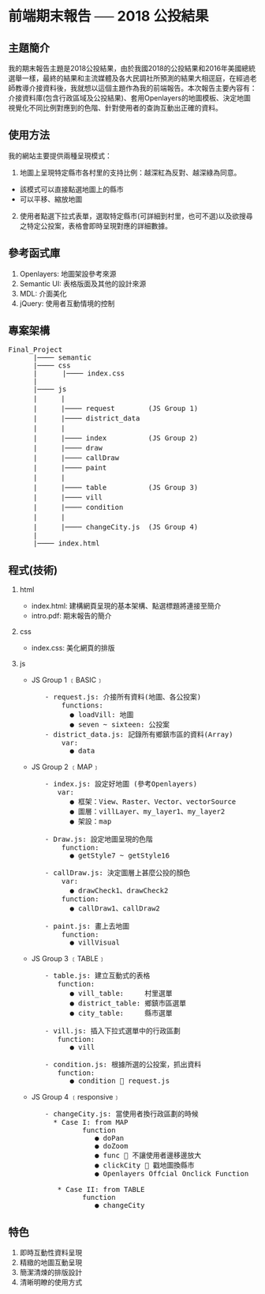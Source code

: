# 前端期末報告 ── 2018 公投結果

## 主題簡介
   我的期末報告主題是2018公投結果，由於我國2018的公投結果和2016年美國總統選舉一樣，最終的結果和主流媒體及各大民調社所預測的結果大相逕庭，在經過老師教導介接資料後，我就想以這個主題作為我的前端報告。本次報告主要內容有：介接資料庫(包含行政區域及公投結果)、套用Openlayers的地圖模板、決定地圖視覺化不同比例對應到的色階、針對使用者的查詢互動出正確的資料。

## 使用方法
我的網站主要提供兩種呈現模式：   
 1. 地圖上呈現特定縣市各村里的支持比例：越深紅為反對、越深綠為同意。   
  * 該模式可以直接點選地圖上的縣市
  * 可以平移、縮放地圖
 2. 使用者點選下拉式表單，選取特定縣市(可詳細到村里，也可不選)以及欲搜尋之特定公投案，表格會即時呈現對應的詳細數據。

## 參考函式庫
 1. Openlayers:  地圖架設參考來源
 2. Semantic UI: 表格版面及其他的設計來源
 3. MDL:         介面美化
 4. jQuery:      使用者互動情境的控制

## 專案架構   
<pre>
Final_Project   
      |──── semantic    
      |──── css   
      |      |──── index.css    
      |   
      |──── js    
      |   　 |
      |   　 |──── request        (JS Group 1)
      |   　 |──── district_data   
      |   　 |
      |   　 |──── index          (JS Group 2)
      |   　 |──── draw    
      |   　 |──── callDraw    
      |   　 |──── paint   
      |   　 |
      |   　 |──── table          (JS Group 3)
      |   　 |──── vill    
      |   　 |──── condition   
      |   　 |   
      |   　 |──── changeCity.js  (JS Group 4) 
      |   
      |──── index.html    
</pre>

## 程式(技術)
 1. html
    - index.html: 建構網頁呈現的基本架構、點選標題將連接至簡介
    - intro.pdf:  期末報告的簡介
 2. css
    - index.css:  美化網頁的排版
 3. js
    - JS Group 1 ﹝BASIC﹞
    <pre>
          - request.js: 介接所有資料(地圖、各公投案)
              functions:
                ● loadVill: 地圖
                ● seven ~ sixteen: 公投案
          - district_data.js: 記錄所有鄉鎮市區的資料(Array)
              var:
                ● data
    </pre>

    - JS Group 2  ﹝MAP﹞

    <pre>
          - index.js: 設定好地圖 (參考Openlayers)
             var:
                ● 框架：View、Raster、Vector、vectorSource
                ● 圖層：villLayer、my_layer1、my_layer2
                ● 架設：map

          - Draw.js: 設定地圖呈現的色階
              function:
                ● getStyle7 ~ getStyle16

          - callDraw.js: 決定圖層上甚麼公投的顏色
              var:
                ● drawCheck1、drawCheck2
              function:
                ● callDraw1、callDraw2

          - paint.js: 畫上去地圖
              function:
                ● villVisual
    </pre>  

    - JS Group 3 ﹝TABLE﹞
    
    <pre>
          - table.js: 建立互動式的表格
             function:
                ● vill_table:     村里選單
                ● district_table: 鄉鎮市區選單
                ● city_table:     縣市選單

          - vill.js: 插入下拉式選單中的行政區劃 
             function:
                ● vill 

          - condition.js: 根據所選的公投案，抓出資料 
             function:
                ● condition  request.js
    </pre>

    - JS Group 4 ﹝responsive﹞
    
    <pre>
          - changeCity.js: 當使用者換行政區劃的時候
            * Case I: from MAP
                   function
                      ● doPan
                      ● doZoom
                      ● func  不讓使用者邊移邊放大
                      ● clickCity  戳地圖換縣市
                      ● Openlayers Offcial Onclick Function 

             * Case II: from TABLE
                   function
                      ● changeCity
    </pre>

## 特色
1. 即時互動性資料呈現
2. 精緻的地圖互動呈現
3. 簡潔清煉的排版設計
4. 清晰明瞭的使用方式


